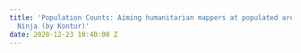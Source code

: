```yaml
---
title: 'Population Counts: Aiming humanitarian mappers at populated areas with Disaster
  Ninja (by Kontur)'
date: 2020-12-23 10:40:00 Z
---
```


